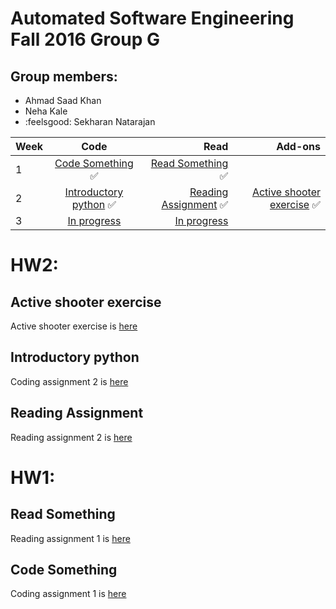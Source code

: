 # Automated Software Engineering Fall 2016 Group G
## Group members:

* Ahmad Saad Khan
* Neha Kale
* :feelsgood: Sekharan Natarajan

| Week  |      Code      |  Read | Add-ons
|----------|:-------------:|------:|-------:|
| 1 |  [Code Something](https://github.com/akhan7/fss16groupG/tree/master/code/1) :white_check_mark: | [Read Something](https://github.com/akhan7/fss16groupG/blob/master/read/1/README.md) :white_check_mark:|
| 2 |  [Introductory python](https://github.com/akhan7/fss16groupG/tree/master/code/2) :white_check_mark:  | [Reading Assignment](https://github.com/akhan7/fss16groupG/blob/master/read/2/README.md) :white_check_mark: | [Active shooter exercise](https://github.com/akhan7/fss16groupG/blob/master/etc/Active_Shooter.md) :white_check_mark:
| 3 | [In progress](https://github.com/akhan7/fss16groupG/tree/master/code/3) |   [In progress](https://github.com/akhan7/fss16groupG/blob/master/read/3/README.md) |

# HW2:
## Active shooter exercise
Active shooter exercise is [here](https://github.com/akhan7/fss16groupG/blob/master/etc/Active_Shooter.md)

## Introductory python
Coding assignment 2 is [here](https://github.com/akhan7/fss16groupG/tree/master/code/2)

## Reading Assignment
Reading assignment 2 is [here](https://github.com/akhan7/fss16groupG/blob/master/read/2/README.md)

# HW1:
## Read Something
Reading assignment 1 is [here](https://github.com/akhan7/fss16groupG/blob/master/read/1/README.md)

## Code Something
Coding assignment 1 is [here](https://github.com/akhan7/fss16groupG/tree/master/code/1)

